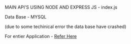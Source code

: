MAIN API'S USING NODE AND EXPRESS JS - index.js 

Data Base - MYSQL <p>(due to some techinical error the data base have crashed)<p>

For entier Application - <a href="https://github.com/harikiran5184/TimeTable/tree/main" >Refer Here</a>
